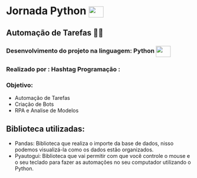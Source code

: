 # Jornada Python <img align="center" height="30" width="40" src="https://cdn.jsdelivr.net/gh/devicons/devicon@latest/icons/python/python-original.svg" /> 
## Automação de Tarefas 👨‍💻

<div>

### Desenvolvimento do projeto na linguagem: Python <img align="center" height="30" width="40" src="https://cdn.jsdelivr.net/gh/devicons/devicon@latest/icons/python/python-original.svg" />
### Realizado por : Hashtag Programação :

  ### Objetivo:
  -  Automação de Tarefas
  -  Criação de Bots
  -  RPA e Analise de Modelos
  
</div>

###

<div>
  
  ## Biblioteca utilizadas:
 -   Pandas: Biblioteca que realiza o importe da base de dados, nisso podemos visualizá-la como os dados estão organizados.
 -   Pyautogui: Biblioteca que vai permitir com que você controle o mouse e o seu teclado para fazer as automações no seu computador utilizando o Python.

</div>
